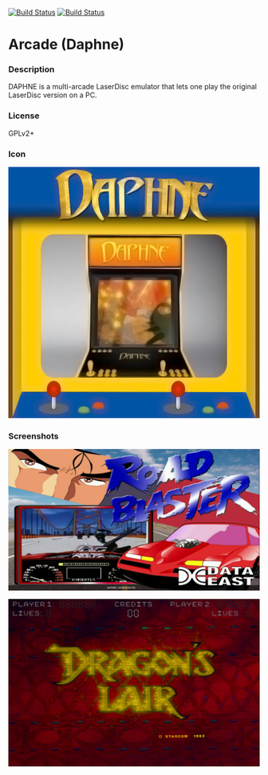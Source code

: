 [![Build Status](https://travis-ci.org/kodi-game/game.libretro.daphne.svg?branch=master)](https://travis-ci.org/kodi-game/game.libretro.daphne)
[![Build Status](https://ci.appveyor.com/api/projects/status/github/kodi-game/game.libretro.daphne?svg=true)](https://ci.appveyor.com/project/kodi-game/game-libretro-daphne)

# Arcade (Daphne)

### Description
DAPHNE is a multi-arcade LaserDisc emulator that lets one play the original LaserDisc version on a PC.

### License
GPLv2+

### Icon

![Icon](game.libretro.daphne/resources/icon.png)

### Screenshots

![Screenshot](game.libretro.daphne/resources/screenshot-01.jpg)

![Screenshot](game.libretro.daphne/resources/screenshot-02.jpg)


